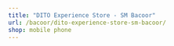 ```yaml
---
title: "DITO Experience Store - SM Bacoor"
url: /bacoor/dito-experience-store-sm-bacoor/
shop: mobile phone
---
```

